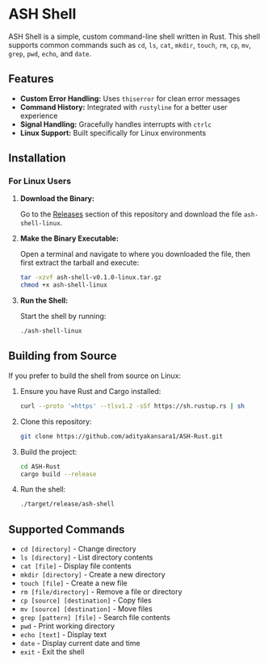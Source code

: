 # ASH Shell

ASH Shell is a simple, custom command-line shell written in Rust. This shell supports common commands such as `cd`, `ls`, `cat`, `mkdir`, `touch`, `rm`, `cp`, `mv`, `grep`, `pwd`, `echo`, and `date`.

## Features

- **Custom Error Handling:** Uses `thiserror` for clean error messages
- **Command History:** Integrated with `rustyline` for a better user experience
- **Signal Handling:** Gracefully handles interrupts with `ctrlc`
- **Linux Support:** Built specifically for Linux environments

## Installation

### For Linux Users

1. **Download the Binary:**

   Go to the [Releases](https://github.com/Aditya-1304/ASH-Rust/releases) section of this repository and download the file `ash-shell-linux`.

2. **Make the Binary Executable:**

   Open a terminal and navigate to where you downloaded the file, then first extract the tarball and execute:
   ```bash
   tar -xzvf ash-shell-v0.1.0-linux.tar.gz
   chmod +x ash-shell-linux
   ```

3. **Run the Shell:**

   Start the shell by running:
   ```bash
   ./ash-shell-linux
   ```

## Building from Source

If you prefer to build the shell from source on Linux:

1. Ensure you have Rust and Cargo installed:
   ```bash
   curl --proto '=https' --tlsv1.2 -sSf https://sh.rustup.rs | sh
   ```

2. Clone this repository:
   ```bash
   git clone https://github.com/adityakansara1/ASH-Rust.git
   ```

3. Build the project:
   ```bash
   cd ASH-Rust
   cargo build --release
   ```

4. Run the shell:
   ```bash
   ./target/release/ash-shell
   ```

## Supported Commands

- `cd [directory]` - Change directory
- `ls [directory]` - List directory contents
- `cat [file]` - Display file contents
- `mkdir [directory]` - Create a new directory
- `touch [file]` - Create a new file
- `rm [file/directory]` - Remove a file or directory
- `cp [source] [destination]` - Copy files
- `mv [source] [destination]` - Move files
- `grep [pattern] [file]` - Search file contents
- `pwd` - Print working directory
- `echo [text]` - Display text
- `date` - Display current date and time
- `exit` - Exit the shell

